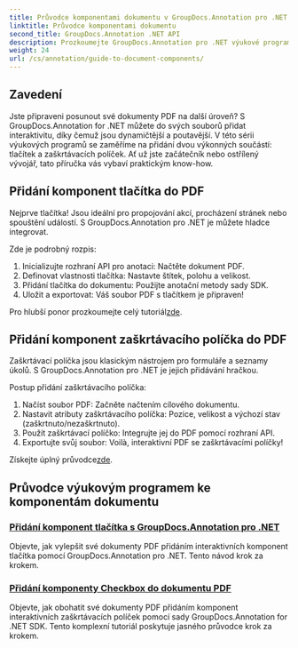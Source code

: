 ```yaml
---
title: Průvodce komponentami dokumentu v GroupDocs.Annotation pro .NET
linktitle: Průvodce komponentami dokumentu
second_title: GroupDocs.Annotation .NET API
description: Prozkoumejte GroupDocs.Annotation pro .NET výukové programy! Naučte se krok za krokem snadno přidávat interaktivní tlačítka a zaškrtávací políčka do dokumentů PDF.
weight: 24
url: /cs/annotation/guide-to-document-components/
---
```

## Zavedení

Jste připraveni posunout své dokumenty PDF na další úroveň? S GroupDocs.Annotation for .NET můžete do svých souborů přidat interaktivitu, díky čemuž jsou dynamičtější a poutavější. V této sérii výukových programů se zaměříme na přidání dvou výkonných součástí: tlačítek a zaškrtávacích políček. Ať už jste začátečník nebo ostřílený vývojář, tato příručka vás vybaví praktickým know-how.  

## Přidání komponent tlačítka do PDF  

Nejprve tlačítka! Jsou ideální pro propojování akcí, procházení stránek nebo spouštění událostí. S GroupDocs.Annotation pro .NET je můžete hladce integrovat.  

Zde je podrobný rozpis:  
1. Inicializujte rozhraní API pro anotaci: Načtěte dokument PDF.  
2. Definovat vlastnosti tlačítka: Nastavte štítek, polohu a velikost.  
3. Přidání tlačítka do dokumentu: Použijte anotační metody sady SDK.  
4. Uložit a exportovat: Váš soubor PDF s tlačítkem je připraven!  

 Pro hlubší ponor prozkoumejte celý tutoriál[zde](./adding-button-component/).  

## Přidání komponent zaškrtávacího políčka do PDF  

Zaškrtávací políčka jsou klasickým nástrojem pro formuláře a seznamy úkolů. S GroupDocs.Annotation pro .NET je jejich přidávání hračkou.  

Postup přidání zaškrtávacího políčka:  
1. Načíst soubor PDF: Začněte načtením cílového dokumentu.  
2. Nastavit atributy zaškrtávacího políčka: Pozice, velikost a výchozí stav (zaškrtnuto/nezaškrtnuto).  
3. Použít zaškrtávací políčko: Integrujte jej do PDF pomocí rozhraní API.  
4. Exportujte svůj soubor: Voilà, interaktivní PDF se zaškrtávacími políčky!  

Získejte úplný průvodce[zde](./adding-checkbox-component/).  

## Průvodce výukovým programem ke komponentám dokumentu
### [Přidání komponent tlačítka s GroupDocs.Annotation pro .NET](./adding-button-component/)
Objevte, jak vylepšit své dokumenty PDF přidáním interaktivních komponent tlačítka pomocí GroupDocs.Annotation pro .NET. Tento návod krok za krokem.
### [Přidání komponenty Checkbox do dokumentu PDF](./adding-checkbox-component/)
Objevte, jak obohatit své dokumenty PDF přidáním komponent interaktivních zaškrtávacích políček pomocí sady GroupDocs.Annotation for .NET SDK. Tento komplexní tutoriál poskytuje jasného průvodce krok za krokem.